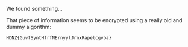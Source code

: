 We found something...

That piece of information seems to be encrypted using a really old and dummy algorithm:

	HDNZ{GuvfSyntHfrfNErnyylJrnxRapelcgvba}
